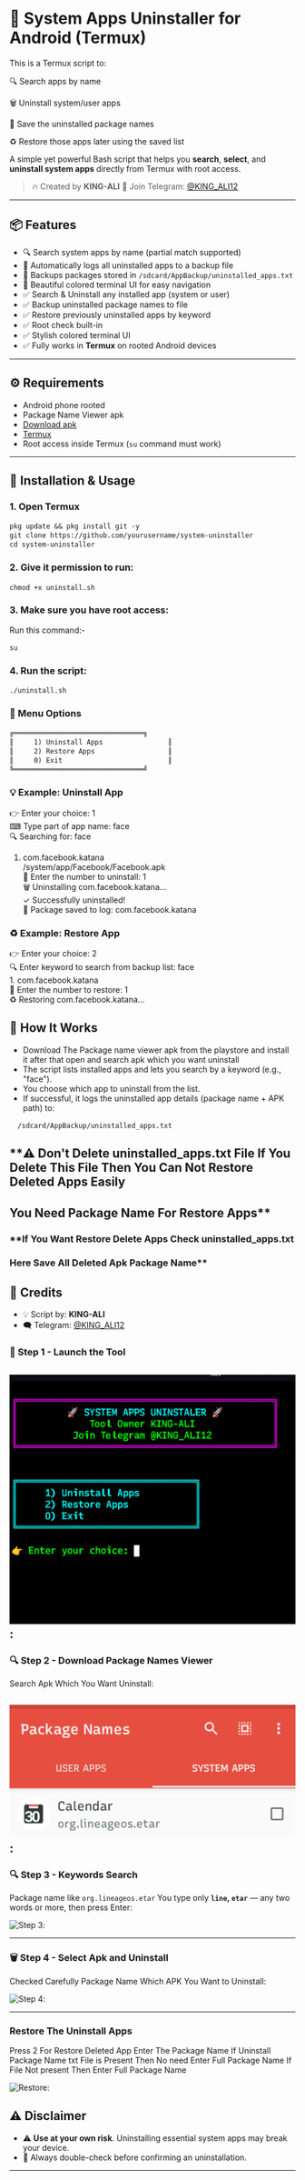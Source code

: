 # 🚀 System Apps Uninstaller for Android (Termux)
This is a Termux script to:

🔍 Search apps by name

🗑 Uninstall system/user apps

📝 Save the uninstalled package names

♻ Restore those apps later using the saved list

A simple yet powerful Bash script that helps you **search**, **select**, and **uninstall system apps** directly from Termux with root access.

> 🔥 Created by **KING-ALI**
> 📢 Join Telegram: [@KING_ALI12](https://t.me/KING_ALI12)

---

## 📦 Features

- 🔍 Search system apps by name (partial match supported)
- 🧾 Automatically logs all uninstalled apps to a backup file
- 📁 Backups packages stored in `/sdcard/AppBackup/uninstalled_apps.txt`
- 🎨 Beautiful colored terminal UI for easy navigation
- ✅ Search & Uninstall any installed app (system or user)  
- ✅ Backup uninstalled package names to file  
- ✅ Restore previously uninstalled apps by keyword  
- ✅ Root check built-in  
- ✅ Stylish colored terminal UI  
- ✅ Fully works in **Termux** on rooted Android devices


---

## ⚙️ Requirements

- Android phone rooted
- Package Name Viewer apk
- [Download apk](https://play.google.com/store/apps/details?id=com.csdroid.pkg)
- [Termux](https://f-droid.org/en/packages/com.termux/)
- Root access inside Termux (`su` command must work)

---

## 🚀 Installation & Usage

### **1. Open Termux**

```
pkg update && pkg install git -y
git clone https://github.com/yourusername/system-uninstaller
cd system-uninstaller
```
### **2. Give it permission to run:**
```
chmod +x uninstall.sh
```
### **3. Make sure you have root access:**
   Run this command:-
  ```
su
```
### **4. Run the script:**
```
./uninstall.sh
```

### **🧩 Menu Options**
```
╔════════════════════════════════╗
║     1) Uninstall Apps                ║
║     2) Restore Apps                  ║
║     0) Exit                          ║
╚════════════════════════════════╝
```
### **💡 Example: Uninstall App**<br>
   👉 Enter your choice: 1<br>
   ⌨ Type part of app name: face<br>
   🔍 Searching for: face<br>
   1. com.facebook.katana<br>
   /system/app/Facebook/Facebook.apk<br>
   🎯 Enter the number to uninstall: 1<br>
   🗑 Uninstalling com.facebook.katana...<br>
   ✓ Successfully uninstalled!<br>
   📝 Package saved to log: com.facebook.katana<br>


### **♻️ Example: Restore App**
   👉 Enter your choice: 2<br>
   🔍 Enter keyword to search from backup list: face<br>
    1. com.facebook.katana<br>
   🎯 Enter the number to restore: 1<br>
   ♻ Restoring com.facebook.katana...<br>


## 📝 How It Works
* Download The Package name viewer apk from the playstore and install it after that open and search apk which you want uninstall 
* The script lists installed apps and lets you search by a keyword (e.g., "face").
* You choose which app to uninstall from the list.
* If successful, it logs the uninstalled app details (package name + APK path) to:

```
  /sdcard/AppBackup/uninstalled_apps.txt
  ```
## **⚠️ Don't Delete uninstalled_apps.txt File If You Delete This File Then You Can Not Restore Deleted Apps Easily
## You Need Package Name For Restore Apps**
### **If You Want Restore Delete Apps Check uninstalled_apps.txt
### Here Save All Deleted Apk Package Name**


## 👑 Credits

* 💡 Script by: **KING-ALI**
* 🗨️ Telegram: [@KING_ALI12](https://t.me/KING_ALI12)

### 🧩 Step 1 - **Launch the Tool**

![Step 1](images/banner.jpg):
---

### 🔍 Step 2 - Download Package Names Viewer
Search Apk Which You Want Uninstall:

![Step 2](images/2.jpg):
---

### 🔍 Step 3 - Keywords Search
Package name like `org.lineageos.etar`
You type only **`line`, `etar`** — any two words or more, then press Enter:

![Step 3](images/3.png):

---
### 🗑️ Step 4 - **Select Apk and Uninstall**
Checked Carefully Package Name Which APK You Want to Uninstall:

![Step 4](images/4.png):

---
### **Restore The Uninstall Apps**
Press 2 For Restore Deleted App 
Enter The Package Name 
If Uninstall Package Name txt File is Present Then No need Enter Full Package Name
If File Not present Then Enter Full Package Name

![Restore](images/4.png):

## ⚠️ Disclaimer

* ⚠️ **Use at your own risk**. Uninstalling essential system apps may break your device.
* 🛑 Always double-check before confirming an uninstallation.

---


 
